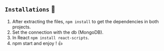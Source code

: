 ## `Installations` 🔧
1. After extracting the files, `npm install` to get the dependencies in both projects.
2. Set the connection with the db (MongoDB).
3. In React `npm install react-scripts`.
4. npm start and enjoy ! 👍
 

